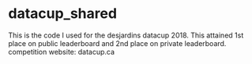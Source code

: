 # datacup_shared
This is the code I used for the desjardins datacup 2018.
This attained 1st place on public leaderboard and 2nd place on private leaderboard.
competition website: datacup.ca
